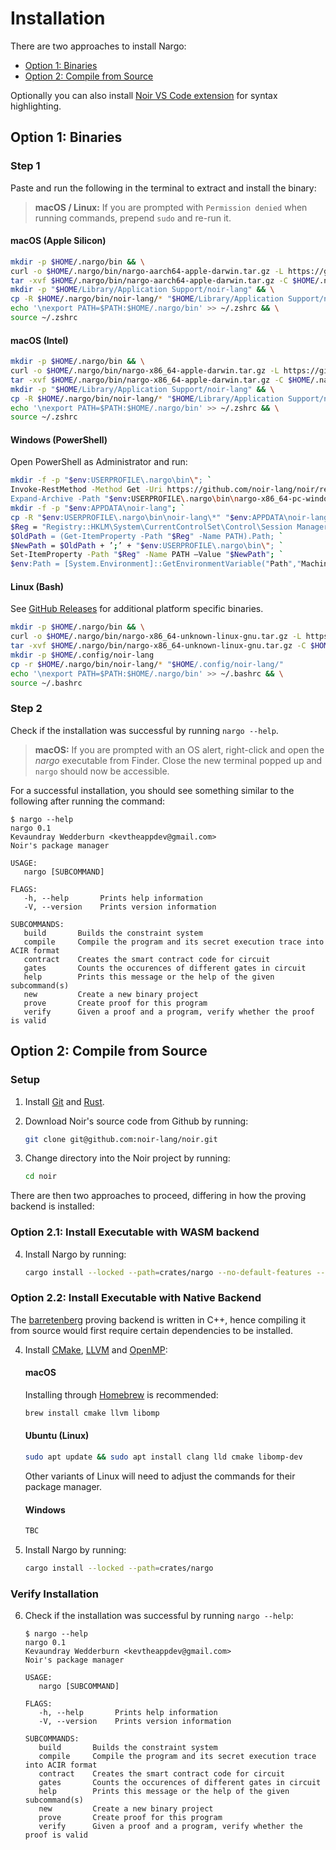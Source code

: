 # Installation

There are two approaches to install Nargo:

- [Option 1: Binaries](#option-1-binaries)
- [Option 2: Compile from Source](#option-2-compile-from-source)

Optionally you can also install [Noir VS Code extension] for syntax highlighting.

## Option 1: Binaries

### Step 1

Paste and run the following in the terminal to extract and install the binary:

> **macOS / Linux:** If you are prompted with `Permission denied` when running commands, prepend `sudo` and re-run it.

#### macOS (Apple Silicon)

```bash
mkdir -p $HOME/.nargo/bin && \
curl -o $HOME/.nargo/bin/nargo-aarch64-apple-darwin.tar.gz -L https://github.com/noir-lang/noir/releases/download/nightly/nargo-aarch64-apple-darwin.tar.gz && \
tar -xvf $HOME/.nargo/bin/nargo-aarch64-apple-darwin.tar.gz -C $HOME/.nargo/bin/ && \
mkdir -p "$HOME/Library/Application Support/noir-lang" && \
cp -R $HOME/.nargo/bin/noir-lang/* "$HOME/Library/Application Support/noir-lang/" && \
echo '\nexport PATH=$PATH:$HOME/.nargo/bin' >> ~/.zshrc && \
source ~/.zshrc
```

#### macOS (Intel)

```bash
mkdir -p $HOME/.nargo/bin && \
curl -o $HOME/.nargo/bin/nargo-x86_64-apple-darwin.tar.gz -L https://github.com/noir-lang/noir/releases/download/nightly/nargo-x86_64-apple-darwin.tar.gz && \
tar -xvf $HOME/.nargo/bin/nargo-x86_64-apple-darwin.tar.gz -C $HOME/.nargo/bin/ && \
mkdir -p "$HOME/Library/Application Support/noir-lang" && \
cp -R $HOME/.nargo/bin/noir-lang/* "$HOME/Library/Application Support/noir-lang/" && \
echo '\nexport PATH=$PATH:$HOME/.nargo/bin' >> ~/.zshrc && \
source ~/.zshrc
```

#### Windows (PowerShell)

Open PowerShell as Administrator and run:

```sh
mkdir -f -p "$env:USERPROFILE\.nargo\bin\"; `
Invoke-RestMethod -Method Get -Uri https://github.com/noir-lang/noir/releases/download/nightly/nargo-x86_64-pc-windows-msvc.zip -Outfile "$env:USERPROFILE\.nargo\bin\nargo-x86_64-pc-windows-msvc.zip"; `
Expand-Archive -Path "$env:USERPROFILE\.nargo\bin\nargo-x86_64-pc-windows-msvc.zip" -DestinationPath "$env:USERPROFILE\.nargo\bin\"; `
mkdir -f -p "$env:APPDATA\noir-lang"; `
cp -R "$env:USERPROFILE\.nargo\bin\noir-lang\*" "$env:APPDATA\noir-lang\"; `
$Reg = "Registry::HKLM\System\CurrentControlSet\Control\Session Manager\Environment"; `
$OldPath = (Get-ItemProperty -Path "$Reg" -Name PATH).Path; `
$NewPath = $OldPath + ’;’ + "$env:USERPROFILE\.nargo\bin\"; `
Set-ItemProperty -Path "$Reg" -Name PATH –Value "$NewPath"; `
$env:Path = [System.Environment]::GetEnvironmentVariable("Path","Machine") + ";" + [System.Environment]::GetEnvironmentVariable("Path","User")
```

#### Linux (Bash)

See [GitHub Releases](https://github.com/noir-lang/noir/releases/tag/nightly) for additional platform specific binaries.

```bash
mkdir -p $HOME/.nargo/bin && \
curl -o $HOME/.nargo/bin/nargo-x86_64-unknown-linux-gnu.tar.gz -L https://github.com/noir-lang/noir/releases/download/nightly/nargo-x86_64-unknown-linux-gnu.tar.gz && \
tar -xvf $HOME/.nargo/bin/nargo-x86_64-unknown-linux-gnu.tar.gz -C $HOME/.nargo/bin/ && \
mkdir -p $HOME/.config/noir-lang
cp -r $HOME/.nargo/bin/noir-lang/* "$HOME/.config/noir-lang/"
echo '\nexport PATH=$PATH:$HOME/.nargo/bin' >> ~/.bashrc && \
source ~/.bashrc
```

### Step 2

Check if the installation was successful by running `nargo --help`.

> **macOS:** If you are prompted with an OS alert, right-click and open the _nargo_ executable from Finder. Close the new terminal popped up and `nargo` should now be accessible.

For a successful installation, you should see something similar to the following after running the command:

```
$ nargo --help
nargo 0.1
Kevaundray Wedderburn <kevtheappdev@gmail.com>
Noir's package manager

USAGE:
   nargo [SUBCOMMAND]

FLAGS:
   -h, --help       Prints help information
   -V, --version    Prints version information

SUBCOMMANDS:
   build       Builds the constraint system
   compile     Compile the program and its secret execution trace into ACIR format
   contract    Creates the smart contract code for circuit
   gates       Counts the occurences of different gates in circuit
   help        Prints this message or the help of the given subcommand(s)
   new         Create a new binary project
   prove       Create proof for this program
   verify      Given a proof and a program, verify whether the proof is valid
```

## Option 2: Compile from Source

### Setup

1. Install [Git] and [Rust].

2. Download Noir's source code from Github by running:

   ```bash
   git clone git@github.com:noir-lang/noir.git
   ```

3. Change directory into the Noir project by running:

   ```bash
   cd noir
   ```

There are then two approaches to proceed, differing in how the proving backend is installed:

### Option 2.1: Install Executable with WASM backend

4. Install Nargo by running:

   ```bash
   cargo install --locked --path=crates/nargo --no-default-features --features plonk_bn254_wasm
   ```

### Option 2.2: Install Executable with Native Backend

The [barretenberg] proving backend is written in C++, hence compiling it from source would first require certain dependencies to be installed.

4. Install [CMake], [LLVM] and [OpenMP]:

   #### macOS

   Installing through [Homebrew] is recommended:

   ```bash
   brew install cmake llvm libomp
   ```

   #### Ubuntu (Linux)

   ```bash
   sudo apt update && sudo apt install clang lld cmake libomp-dev
   ```

   Other variants of Linux will need to adjust the commands for their package manager.

   #### Windows

   ```sh
   TBC
   ```

5. Install Nargo by running:

   ```bash
   cargo install --locked --path=crates/nargo
   ```

### Verify Installation

6. Check if the installation was successful by running `nargo --help`:

   ```
   $ nargo --help
   nargo 0.1
   Kevaundray Wedderburn <kevtheappdev@gmail.com>
   Noir's package manager

   USAGE:
      nargo [SUBCOMMAND]

   FLAGS:
      -h, --help       Prints help information
      -V, --version    Prints version information

   SUBCOMMANDS:
      build       Builds the constraint system
      compile     Compile the program and its secret execution trace into ACIR format
      contract    Creates the smart contract code for circuit
      gates       Counts the occurences of different gates in circuit
      help        Prints this message or the help of the given subcommand(s)
      new         Create a new binary project
      prove       Create proof for this program
      verify      Given a proof and a program, verify whether the proof is valid
   ```

[git]: https://git-scm.com/book/en/v2/Getting-Started-Installing-Git
[rust]: https://www.rust-lang.org/tools/install
[noir vs code extension]: https://marketplace.visualstudio.com/items?itemName=noir-lang.noir-programming-language-syntax-highlighter
[barretenberg]: https://github.com/AztecProtocol/aztec-connect/tree/master/barretenberg
[homebrew]: https://brew.sh/
[cmake]: https://cmake.org/install/
[llvm]: https://llvm.org/docs/GettingStarted.html
[openmp]: https://openmp.llvm.org/
